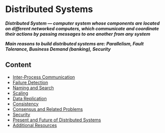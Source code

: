 # Distributed Systems

_**Distributed System — computer system whose components are located on different networked computers, which communicate and coordinate their actions by passing messages to one another from any system**_

_**Main reasons to build distributed systems are: Parallelism, Fault Tolerance, Business Demand (banking), Security**_

## Content

* [Inter-Process Communication](Inter-Process%20Communication.md)
* [Failure Detection](Failure%20Detection.md)
* [Naming and Search](Naming%20and%20Search.md)
* [Scaling](Scaling.md)
* [Data Replication](Data%20Replication.md)
* [Consistency](Consistency.md)
* [Consensus and Related Problems](Consensus%20and%20Related%20Problems.md)
* [Security](Security.md)
* [Present and Future of Distributed Systems](Present%20and%20Future%20of%20Distributed%20Systems.md)
* [Additional Resources](Additional%20Resources.md)